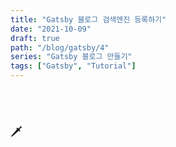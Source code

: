 ```yaml
---
title: "Gatsby 블로그 검색엔진 등록하기"
date: "2021-10-09"
draft: true
path: "/blog/gatsby/4"
series: "Gatsby 블로그 만들기"
tags: ["Gatsby", "Tutorial"]
---
```


<br>
<br>

### 🗡
